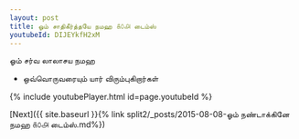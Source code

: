 ```yaml
---
layout: post
title: ஓம் சாதிகீர்த்தயே நமஹ ௧௦௮ டைம்ஸ்
youtubeId: DIJEYkfH2xM
---
```

 
 
 ஓம் சர்வ லாலாசய நமஹ  
 
 -  ஒவ்வொருவரையும் யார் விரும்புகிறார்கள் 
 
  
 
  
 
 
 
 
 
 


{% include youtubePlayer.html id=page.youtubeId %}
 
[Next]({{ site.baseurl }}{% link  split2/_posts/2015-08-08-ஓம் நண்டாக்கினே நமஹ ௧௦௮ டைம்ஸ்.md%})
 
